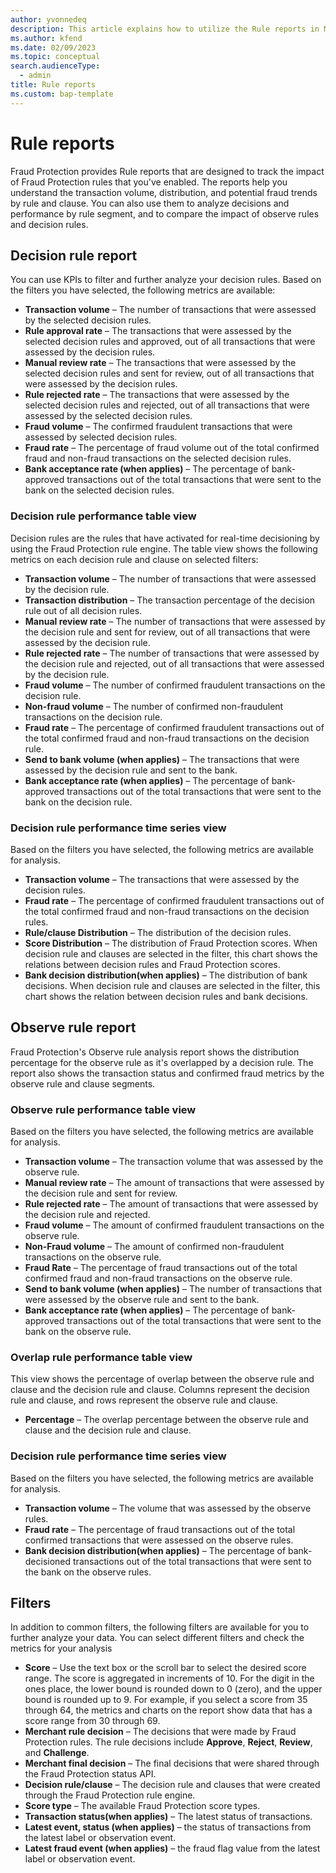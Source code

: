 ```yaml
---
author: yvonnedeq
description: This article explains how to utilize the Rule reports in Microsoft Dynamics 365 Fraud Protection.
ms.author: kfend
ms.date: 02/09/2023
ms.topic: conceptual
search.audienceType:
  - admin
title: Rule reports
ms.custom: bap-template
---
```


# Rule reports

Fraud Protection provides Rule reports that are designed to track the impact of Fraud Protection rules that you've enabled. The reports help you understand the transaction volume, distribution, and potential fraud trends by rule and clause. You can also use them to analyze decisions and performance by rule segment, and to compare the impact of observe rules and decision rules.

## Decision rule report
You can use KPIs to filter and further analyze your decision rules. Based on the filters you have selected, the following metrics are available:

- **Transaction volume** – The number of transactions that were assessed by the selected decision rules.
- **Rule approval rate** – The transactions that were assessed by the selected decision rules and approved, out of all transactions that were assessed by the decision rules. 
- **Manual review rate** – The transactions that were assessed by the selected decision rules and sent for review, out of all transactions that were assessed by the decision rules.
- **Rule rejected rate** – The transactions that were assessed by the selected decision rules and rejected, out of all transactions that were assessed by the selected decision rules.
- **Fraud volume** – The confirmed fraudulent transactions that were assessed by selected decision rules.
- **Fraud rate** – The percentage of fraud volume out of the total confirmed fraud and non-fraud transactions on the selected decision rules.
- **Bank acceptance rate (when applies)** – The percentage of bank-approved transactions out of the total transactions that were sent to the bank on the selected decision rules.

### Decision rule performance table view
Decision rules are the rules that have activated for real-time decisioning by using the Fraud Protection rule engine. The table view shows the following metrics on each decision rule and clause on selected filters:

- **Transaction volume** – The number of transactions that were assessed by the decision rule.
- **Transaction distribution** – The transaction percentage of the decision rule out of all decision rules.
- **Manual review rate** – The number of transactions that were assessed by the decision rule and sent for review, out of all transactions that were assessed by the decision rule.
- **Rule rejected rate** – The number of transactions that were assessed by the decision rule and rejected, out of all transactions that were assessed by the decision rule.
- **Fraud volume** – The number of confirmed fraudulent transactions on the decision rule.
- **Non-fraud volume** – The number of confirmed non-fraudulent transactions on the decision rule.
- **Fraud rate** – The percentage of confirmed fraudulent transactions out of the total confirmed fraud and non-fraud transactions on the decision rule.
- **Send to bank volume (when applies)** – The transactions that were assessed by the decision rule and sent to the bank.
- **Bank acceptance rate (when applies)** – The percentage of bank-approved transactions out of the total transactions that were sent to the bank on the decision rule.

### Decision rule performance time series view
Based on the filters you have selected, the following metrics are available for analysis.

- **Transaction volume** – The transactions that were assessed by the decision rules.
- **Fraud rate** – The percentage of confirmed fraudulent transactions out of the total confirmed fraud and non-fraud transactions on the decision rules.
- **Rule/clause Distribution** – The distribution of the decision rules.
- **Score Distribution** – The distribution of Fraud Protection scores. When decision rule and clauses are selected in the filter, this chart shows the relations between decision rules and Fraud Protection scores.
- **Bank decision distribution(when applies)** – The distribution of bank decisions. When decision rule and clauses are selected in the filter, this chart shows the relation between decision rules and bank decisions.

## Observe rule report
Fraud Protection's Observe rule analysis report shows the distribution percentage for the observe rule as it's overlapped by a decision rule. The report also shows the transaction status and confirmed fraud metrics by the observe rule and clause segments.

### Observe rule performance table view
Based on the filters you have selected, the following metrics are available for analysis.

- **Transaction volume** – The transaction volume that was assessed by the observe rule.
- **Manual review rate** – The amount of transactions that were assessed by the decision rule and sent for review.
- **Rule rejected rate** – The amount of transactions that were assessed by the decision rule and rejected.
- **Fraud volume** – The amount of confirmed fraudulent transactions on the observe rule.
- **Non-Fraud volume** – The amount of confirmed non-fraudulent transactions on the observe rule.
- **Fraud Rate** – The percentage of fraud transactions out of the total confirmed fraud and non-fraud transactions on the observe rule.
- **Send to bank volume (when applies)** – The number of transactions that were assessed by the observe rule and sent to the bank.
- **Bank acceptance rate (when applies)** – The percentage of bank-approved transactions out of the total transactions that were sent to the bank on the observe rule.

### Overlap rule performance table view
This view shows the percentage of overlap between the observe rule and clause and the decision rule and clause. Columns represent the decision rule and clause, and rows represent the observe rule and clause.

- **Percentage** – The overlap percentage between the observe rule and clause and the decision rule and clause.

### Decision rule performance time series view
Based on the filters you have selected, the following metrics are available for analysis.

- **Transaction volume** – The volume that was assessed by the observe rules.
- **Fraud rate** – The percentage of fraud transactions out of the total confirmed transactions that were assessed on the observe rules.
- **Bank decision distribution(when applies)** – The percentage of bank-decisioned transactions out of the total transactions that were sent to the bank on the observe rules.

## Filters
In addition to common filters, the following filters are available for you to further analyze your data. You can select different filters and check the metrics for your analysis

- **Score** – Use the text box or the scroll bar to select the desired score range. The score is aggregated in increments of 10. For the digit in the ones place, the lower bound is rounded down to 0 (zero), and the upper bound is rounded up to 9. For example, if you select a score from 35 through 64, the metrics and charts on the report show data that has a score range from 30 through 69.
- **Merchant rule decision** – The decisions that were made by Fraud Protection rules. The rule decisions include **Approve**, **Reject**, **Review**, and **Challenge**.
- **Merchant final decision** – The final decisions that were shared through the Fraud Protection status API.
- **Decision rule/clause** – The decision rule and clauses that were created through the Fraud Protection rule engine.
- **Score type** – The available Fraud Protection score types.
- **Transaction status(when applies)** – The latest status of transactions.
- **Latest event, status (when applies)** – the status of transactions from the latest label or observation event.  
- **Latest fraud event (when applies)** – the fraud flag value from the latest label or observation event.


